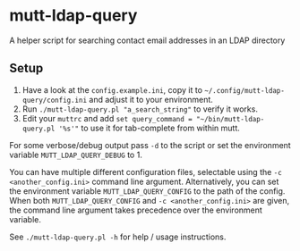 # mutt-ldap-query
A helper script for searching contact email addresses in an LDAP directory

## Setup

1. Have a look at the `config.example.ini`, copy it to `~/.config/mutt-ldap-query/config.ini` and adjust it to your environment.
2. Run `./mutt-ldap-query.pl "a_search_string"` to verify it works.
3. Edit your `muttrc` and add `set query_command = "~/bin/mutt-ldap-query.pl '%s'"` to use it for tab-complete from within mutt.


For some verbose/debug output pass `-d` to the script or set the environment variable `MUTT_LDAP_QUERY_DEBUG` to 1.

You can have multiple different configuration files, selectable using the `-c <another_config.ini>` command line argument.
Alternatively, you can set the environment variable `MUTT_LDAP_QUERY_CONFIG` to the path of the config.
When both `MUTT_LDAP_QUERY_CONFIG` and `-c <another_config.ini>` are given, the command line argument takes precedence over the environment variable.

See `./mutt-ldap-query.pl -h` for help / usage instructions.
